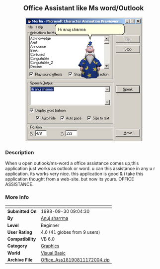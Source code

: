 ﻿<div align="center">

## Office Assistant like Ms word/Outlook

<img src="PIC20041117652439615.jpg">
</div>

### Description

When u open outlook/ms-word a office assistance comes up,this application just works as outlook or word. u can this assistance in any u r application. its works very nice. this application is good & i take this application thought from a web-site. but now its yours. OFFICE ASSISTANCE.
 
### More Info
 


<span>             |<span>
---                |---
**Submitted On**   |1998-09-30 09:04:30
**By**             |[Anuj sharrma](https://github.com/Planet-Source-Code/PSCIndex/blob/master/ByAuthor/anuj-sharrma.md)
**Level**          |Beginner
**User Rating**    |4.6 (41 globes from 9 users)
**Compatibility**  |VB 6\.0
**Category**       |[Graphics](https://github.com/Planet-Source-Code/PSCIndex/blob/master/ByCategory/graphics__1-46.md)
**World**          |[Visual Basic](https://github.com/Planet-Source-Code/PSCIndex/blob/master/ByWorld/visual-basic.md)
**Archive File**   |[Office\_Ass18190811172004\.zip](https://github.com/Planet-Source-Code/anuj-sharrma-office-assistant-like-ms-word-outlook__1-57292/archive/master.zip)








